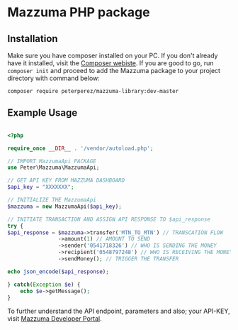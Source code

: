 # Mazzuma PHP package

## Installation

Make sure you have composer installed on your PC. If you don't already have it installed, visit the [Composer webiste](https://getcomposer.org/).
If you are good to go, run ```composer init``` and proceed to add the Mazzuma package to your project directory with command below:
```
composer require peterperez/mazzuma-library:dev-master
```

## Example Usage

```php

<?php

require_once __DIR__ . '/vendor/autoload.php';

// IMPORT MazzumaApi PACKAGE
use Peter\Mazzuma\MazzumaApi;

// GET API KEY FROM MAZZUMA DASHBOARD
$api_key = "XXXXXXX"; 

// INITIALIZE THE MazzumaApi
$mazzuma = new MazzumaApi($api_key);

// INITIATE TRANSACTION AND ASSIGN API RESPONSE TO $api_response
try {
$api_response = $mazzuma->transfer('MTN_TO_MTN') // TRANSCATION FLOW
                ->amount(1) // AMOUNT TO SEND
                ->sender('0541718326') // WHO IS SENDING THE MONEY
                ->recipient('0548797248') // WHO IS RECEIVING THE MONEY
                ->sendMoney(); // TRIGGER THE TRANSFER

echo json_encode($api_response);

} catch(Exception $e) {
    echo $e->getMessage();
}

```

To further understand the API endpoint, parameters and also; your API-KEY, visit [Mazzuma Developer Portal](https://mazzuma.com/developer/).